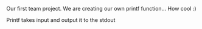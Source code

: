 Our first team project. We are creating our own printf function... How cool :)

Printf takes input and output it to the stdout
